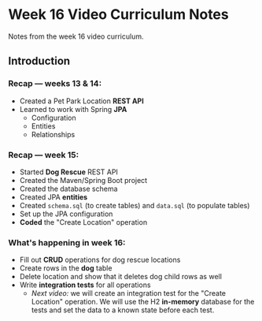 # Week 16 Video Curriculum Notes

Notes from the week 16 video curriculum.

## Introduction

### Recap — weeks 13 & 14:

-   Created a Pet Park Location **REST API**
-   Learned to work with Spring **JPA**
    -   Configuration
    -   Entities
    -   Relationships

### Recap — week 15:

-   Started **Dog Rescue** REST API
-   Created the Maven/Spring Boot project
-   Created the database schema
-   Created JPA **entities**
-   Created `schema.sql` (to create tables) and `data.sql` (to populate tables)
-   Set up the JPA configuration
-   **Coded** the "Create Location" operation

### What's happening in week 16:

-   Fill out **CRUD** operations for dog rescue locations
-   Create rows in the **dog** table
-   Delete location and show that it deletes dog child rows as well
-   Write **integration tests** for all operations
    -   _Next video:_ we will create an integration test for the "Create Location" operation. We will use the H2 **in-memory** database for the tests and set the data to a known state before each test.

<!-- ## Dog Rescue — Insert Location Test -->

<!-- ## Dog Rescue — Retrieve Location by ID -->

<!-- ## Dog Rescue — Retrieve All Locations -->

<!-- ## Dog Rescue — Update Location -->

<!-- ## Dog Rescue — Delete Location -->
